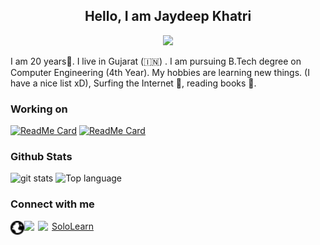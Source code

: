 <h2 align="center"> Hello, I am Jaydeep Khatri </h2>
<p align="center"><a href="https://twitter.com/intent/follow?original_referer=https%3A%2F%2Fgithub.com%2jaydeepkhatri&screen_name=Jaydeep%20Khatri" ><img src="https://img.shields.io/twitter/follow/jaydeepkhatri79?color=1DA1F2&logo=twitter&style=for-the-badge" /></a></p>

I am 20 years👨. I live in Gujarat (🇮🇳) . I am pursuing B.Tech degree on Computer Engineering (4th Year). My hobbies are learning new things. (I have a nice list xD), Surfing the Internet 🤭, reading books 🌈.

### Working on
[![ReadMe Card](https://github-readme-stats.vercel.app/api/pin/?username=jaydeepkhatri&repo=Vartalap)](https://github.com/jaydeepkhatri/Vartalap)
[![ReadMe Card](https://github-readme-stats.vercel.app/api/pin/?username=jaydeepkhatri&repo=Chuck-Norris-Jokes)](https://github.com/jaydeepkhatri/Chuck-Norris-Jokes)

### Github Stats
<img src="https://github-readme-stats.vercel.app/api/?username=jaydeepkhatri&show_icons=true" alt="git stats">
<img src="https://github-readme-stats.vercel.app/api/top-langs/?username=code-architects&layout=compact" alt="Top language">

### Connect with me 
[<img align="left" width="22px" src="https://raw.githubusercontent.com/iconic/open-iconic/master/svg/globe.svg" />][website]
[<img align="left" width="22px" src="https://cdn.jsdelivr.net/npm/simple-icons@v3/icons/twitter.svg" />][twitter]
[<img align="left" width="22px" src="https://cdn.jsdelivr.net/npm/simple-icons@v3/icons/instagram.svg" />][instagram]
<a href="https://www.sololearn.com/Profile/487380"> SoloLearn </a>


[website]: https://jaydeepkhatri.me
[twitter]: https://www.twitter.com/jaydeepkhatri79
[instagram]: https://www.instagram.com/jaydeepkhatri79

